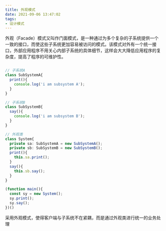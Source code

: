 ```yaml
---
title: 外观模式
date: 2021-09-06 13:47:02
tags:
- 设计模式
---
```


外观（Facade）模式又叫作门面模式，是一种通过为多个复杂的子系统提供一个一致的接口，而使这些子系统更加容易被访问的模式。该模式对外有一个统一接口，外部应用程序不用关心内部子系统的具体细节，这样会大大降低应用程序的复杂度，提高了程序的可维护性。

``` typescript

// 子系统A
class SubSystemA{
  print(){
    console.log('i am subsystem A');
  }
}

// 子系统B
class SubSystemB{
  say(){
    console.log('i am subsystem B');
  }
}

// 外观类
class System{
  private sa: SubSystemA = new SubSystemA();
  private sb: SubSystemB = new SubSystemB();
  print(){
    this.sa.print();
  }
  say(){
    this.sb.say();
  }
}

(function main(){
  const sy = new System();
  sy.print();
  sy.say();
})()
```

采用外观模式，使得客户端与子系统不在紧耦，而是通过外观类进行统一的业务处理